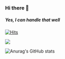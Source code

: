 ### Hi there 👋
##### Yes, I can handle that well

[![Hits](https://hits.seeyoufarm.com/api/count/incr/badge.svg?url=https%3A%2F%2Fgithub.com%2Fsonicce99&count_bg=%2379C83D&title_bg=%236DA0EB&icon=youtube.svg&icon_color=%23E70707&title=Welcome&edge_flat=false)](https://www.youtube.com/channel/UCqa4CnlUu--_X0lXWURBNEQ)

<img src="https://img.shields.io/badge/HTML-#512BD4?style=for-the-badge&logo=HTML&logoColor=white">

![Anurag's GitHub stats](https://github-readme-stats.vercel.app/api?username=sonicce99&show_icons=true&theme=merko)
